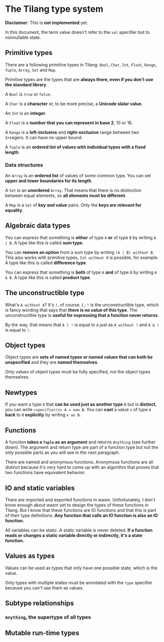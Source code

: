 # The Tilang type system

**Disclaimer**: This is **not implemented** yet.

In this document, the term value doesn't refer to the `val` specifier but to nonnullable state.

## Primitive types

There are a following primitive types in Tilang: `Bool`, `Char`, `Int`, `Float`, `Range`, `Tuple`, `Array`, `Set` and `Map`.

Primitive types are the types that are **always there, even if you don't use the standard library**.

A `Bool` is `true` or `false`.

A `Char` is a **character** or, to be more precise, a **Unicode slalar value**.

An `Int` is an **integer**.

A `Float` is a **number that you can represent in base 2**, 10 or 16.

A `Range` is a **left-inclusive** and **right-exclusive** range between two `Int`egers. It can have no upper bound.

A `Tuple` is an **ordered list of values with individual types with a fixed length**.

### Data structures

An `Array` is an **ordered list** of values of some common type. You can set **upper and lower boundaries for its length**.

A `Set` is an **unordered** `Array`. That means that there is no distinction between equal elements, so **all elements must be different**.

A `Map` is a `Set` of **key and value** pairs. Only the **keys are relevant for equality**.

## Algebraic data types

You can express that something is **either** of type `A` **or** of type `B` by writing `A | B`. A type like this is called **sum type**.

You can **remove an option** from a sum type by writing `(A | B) without B`. This also works with primitive types, `Int without 0` is possible, for example. A type like this is called **difference type**.

You can express that something is **both** of type `A` **and** of type `B` by writing `A & B`. A type like this is called **product type**.

## The unconstructible type

What's `A without A`? It's `!`, of course. ( ; `!` is the unconstructible type, which is fancy wording that says that **there is no value of this type**. The unconstructible type is **useful for expressing that a function never returns**.

By the way, that means that `A | !` is equal to `A` just as `A without !` and `A & !` is equal to `!`.

## Object types

Object types are **sets of named types or named values that can both be unspecified** and they are **named themselves**.

Only values of object types must be fully specified, not the object types themselves.

## Newtypes

If you want a type `A` that **can be used just as another type** `B` but is **distinct**, you can write `<specifier/s> A = new B`.
You can **cast** a value `x` of type `A` **back** to `B` **explicitly** by writing `x as B`.

## Functions

A function **takes a `Tuple` as an argument** and returns `Anything` (see further down). The argument and return type are part of a function type but not the only possible parts as you will see in the next paragraph.

There are named and anonymous functions. Anonymous functions are all distinct because it's very hard to come up with an algorithm that proves that two functions have equivalent behavior.

## IO and static variables

There are imported and exported functions in wasm. Unfortunately, I don't know enough about wasm yet to design the types of these functions in Tilang. But I know that these functions are IO functions and that this is part of their type definitions. **Any function that calls an IO function is also an IO function.**

All variables can be static. A static variable is never deleted. **If a function reads or changes a static variable directly or indirectly, it's a state function.**

## Values as types

Values can be used as types that only have one possible state, which is the value.

Only types with multiple states must be annotated with the `type` specifier because you can't use them as values.

## Subtype relationships

### `Anything`, the supertype of all types

## Mutable run-time types
